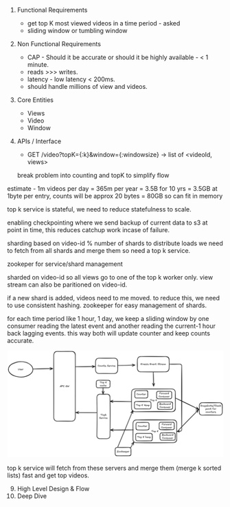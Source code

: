 
1. Functional Requirements
    - get top K most viewed videos in a time period - asked
    - sliding window or tumbling window
2. Non Functional Requirements
    - CAP - Should it be accurate or should it be highly available - < 1 minute.
    -  reads >>> writes.
    -  latency - low latency < 200ms.
    -  should handle millions of view and videos.
3. Core Entities
    - Views
    - Video
    - Window
4. APIs / Interface
    - GET /video?topK={:k}&window={:windowsize} -> list of <videoId, views>
    

   break problem into counting and topK to simplify flow

estimate - 1m videos per day = 365m per year = 3.5B for 10 yrs
= 3.5GB at 1byte per entry, counts will be approx 20 bytes = 80GB so can fit in memory

top k service is stateful, we need to reduce statefulness to scale.

enabling checkpointing where we send backup of current data to s3 at point in time, this reduces catchup work incase of failure.

sharding based on video-id % number of shards to distribute loads 
we need to fetch from all shards and merge them so need a top k service. 

zookeper for service/shard management 

sharded on video-id so all views go to one of the top k worker only. view stream can also be paritioned on video-id.

if a new shard is added, videos need to me moved. to reduce this, we need to use consistent hashing. zookeeper for easy management of shards.


for each time period like 1 hour, 1 day, we keep a sliding window by one consumer reading the latest event and another reading the current-1 hour back lagging events. 
this way both will update counter and keep counts accurate.

![img](https://github.com/iamfuckingsuhas/sysdesignnotes/blob/main/Assets/topkdesign.png)


top k service will fetch from these servers and merge them (merge k sorted lists) fast and get top videos.

   
9. High Level Design & Flow
10. Deep Dive 

